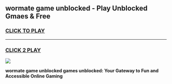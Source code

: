 
## wormate game unblocked - Play Unblocked Gmaes & Free
<h3>
<a href="https://news.freeplayer.one?title=wormate_game_unblocked&ref=16F">CLICK TO PLAY</a></h3>
<hr>

<h3>
<a href="https://news.freeplayer.one?title=wormate_game_unblocked&ref=16F">CLICK 2 PLAY</a>
  
</h3>

<a href="https://news.freeplayer.one?title=wormate_game_unblocked&ref=16F/"><img src="https://clearcache.store/games.png"></a>


**wormate game unblocked games unblocked: Your Gateway to Fun and Accessible Online Gaming**
